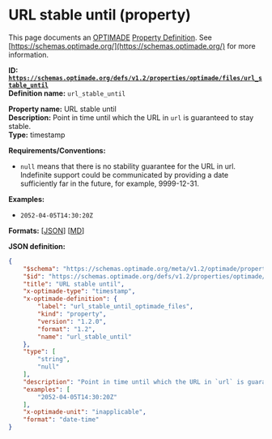 # URL stable until (property)

This page documents an [OPTIMADE](https://www.optimade.org/) [Property Definition](https://schemas.optimade.org/#definitions). See [https://schemas.optimade.org/](https://schemas.optimade.org/) for more information.

**ID: [`https://schemas.optimade.org/defs/v1.2/properties/optimade/files/url_stable_until`](https://schemas.optimade.org/defs/v1.2/properties/optimade/files/url_stable_until.md)**  
**Definition name:** `url_stable_until`

**Property name:** URL stable until  
**Description:** Point in time until which the URL in `url` is guaranteed to stay stable.  
**Type:** timestamp  

**Requirements/Conventions:**

- `null` means that there is no stability guarantee for the URL in url.
  Indefinite support could be communicated by providing a date sufficiently far in the future, for example, 9999-12-31.

**Examples:**

- `2052-04-05T14:30:20Z`

**Formats:** [[JSON](url_stable_until.json)] [[MD](url_stable_until.md)]

**JSON definition:**

``` json
{
    "$schema": "https://schemas.optimade.org/meta/v1.2/optimade/property_definition.md",
    "$id": "https://schemas.optimade.org/defs/v1.2/properties/optimade/files/url_stable_until",
    "title": "URL stable until",
    "x-optimade-type": "timestamp",
    "x-optimade-definition": {
        "label": "url_stable_until_optimade_files",
        "kind": "property",
        "version": "1.2.0",
        "format": "1.2",
        "name": "url_stable_until"
    },
    "type": [
        "string",
        "null"
    ],
    "description": "Point in time until which the URL in `url` is guaranteed to stay stable.\n\n**Requirements/Conventions:**\n\n- `null` means that there is no stability guarantee for the URL in url.\n  Indefinite support could be communicated by providing a date sufficiently far in the future, for example, 9999-12-31.",
    "examples": [
        "2052-04-05T14:30:20Z"
    ],
    "x-optimade-unit": "inapplicable",
    "format": "date-time"
}
```